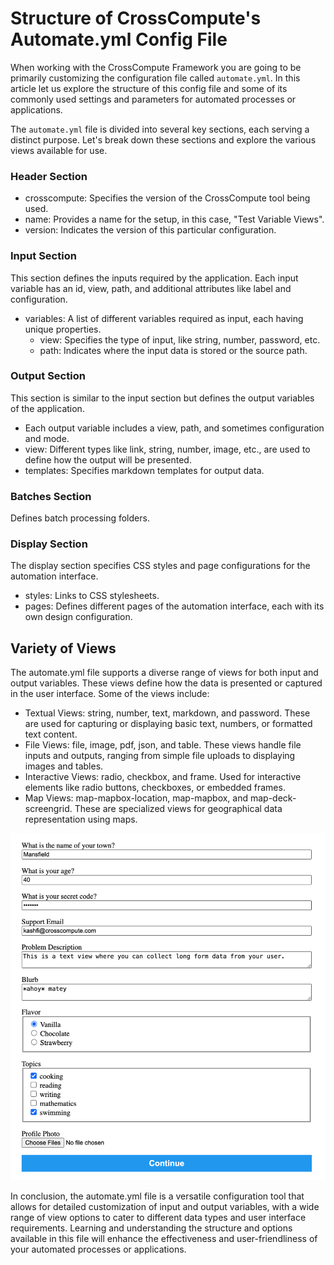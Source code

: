 # Structure of CrossCompute's Automate.yml Config File
When working with the CrossCompute Framework you are going to be primarily customizing the configuration file called ```automate.yml```.  In this article let us explore the structure of this config file and some of its commonly used settings and parameters for automated processes or applications. 

The ```automate.yml``` file is divided into several key sections, each serving a distinct purpose. Let's break down these sections and explore the various views available for use.

### Header Section
- crosscompute: Specifies the version of the CrossCompute tool being used.
- name: Provides a name for the setup, in this case, "Test Variable Views".
- version: Indicates the version of this particular configuration.

### Input Section
This section defines the inputs required by the application. Each input variable has an id, view, path, and additional attributes like label and configuration.
- variables: A list of different variables required as input, each having unique properties.
  - view: Specifies the type of input, like string, number, password, etc.
  - path: Indicates where the input data is stored or the source path.

### Output Section
This section is similar to the input section but defines the output variables of the application.
- Each output variable includes a view, path, and sometimes configuration and mode.
- view: Different types like link, string, number, image, etc., are used to define how the output will be presented.
- templates: Specifies markdown templates for output data.

### Batches Section
Defines batch processing folders.

### Display Section
The display section specifies CSS styles and page configurations for the automation interface.
- styles: Links to CSS stylesheets.
- pages: Defines different pages of the automation interface, each with its own design configuration.

## Variety of Views
The automate.yml file supports a diverse range of views for both input and output variables. These views define how the data is presented or captured in the user interface. Some of the views include:

- Textual Views: string, number, text, markdown, and password. These are used for capturing or displaying basic text, numbers, or formatted text content.
- File Views: file, image, pdf, json, and table. These views handle file inputs and outputs, ranging from simple file uploads to displaying images and tables.
- Interactive Views: radio, checkbox, and frame. Used for interactive elements like radio buttons, checkboxes, or embedded frames.
- Map Views: map-mapbox-location, map-mapbox, and map-deck-screengrid. These are specialized views for geographical data representation using maps.

![A demo of the different input views available to use for your automation](./images/DifferentViews.png)

In conclusion, the automate.yml file is a versatile configuration tool that allows for detailed customization of input and output variables, with a wide range of view options to cater to different data types and user interface requirements. Learning and understanding the structure and options available in this file will enhance the effectiveness and user-friendliness of your automated processes or applications.